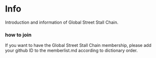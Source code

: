 # Info
Introduction and information of Global Street Stall Chain.
### how to join
If you want to have the Global Street Stall Chain membership, please add your github ID to the memberlist.md according to dictionary order.
